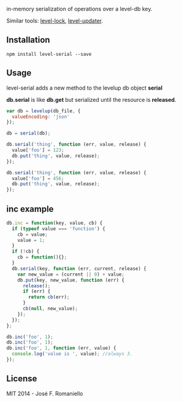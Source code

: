 in-memory serialization of operations over a level-db key.

Similar tools: [level-lock](https://github.com/substack/level-lock), [level-updater](https://github.com/hughsk/level-updater).

## Installation

~~~
npm install level-serial --save
~~~

## Usage

level-serial adds a new method to the levelup db object **serial**

**db.serial** is like **db.get** but serialized until the resource is **released**.

~~~javascript
var db = levelup(db_file, {
  valueEncoding: 'json'
});

db = serial(db);

db.serial('thing', function (err, value, release) {
  value['foo'] = 123;
  db.put('thing', value, release);
});

db.serial('thing', function (err, value, release) {
  value['foo'] = 456;
  db.put('thing', value, release);
});
~~~

## inc example

~~~javascript
db.inc = function(key, value, cb) {
  if (typeof value === 'function') {
    cb = value;
    value = 1;
  }
  if (!cb) {
    cb = function(){};
  }
  db.serial(key, function (err, current, release) {
    var new_value = (current || 0) + value;
    db.put(key, new_value, function (err) {
      release();
      if (err) {
        return cb(err);
      }
      cb(null, new_value);
    });
  });
};

db.inc('foo', 1);
db.inc('foo', 1);
db.inc('foo', 1, function (err, value) {
  console.log('value is ', value); //always 3.
});
~~~

## License

MIT 2014 - José F. Romaniello